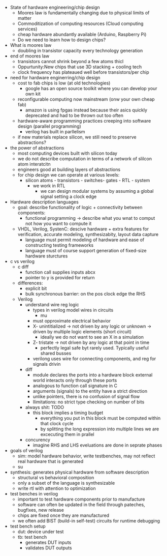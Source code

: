 - State of hardware engineering/chip design
	- Moores law is fundamentally changing due to physical limits of matter
	- Commoditization of computing resources (Cloud computing services)
	- cheap hardware abundantly available (Arduino, Raspberry Pi)
	- Do we need to learn how to design chips?
- What is moores law
	- doubling in transistor capacity every technology generation
- end of moores law
	- transistors cannot shrink beyond a few atoms thicl
	- Oppurtunity:New chips that use 3D stacking + cooling tech
	- clock frequency has plateaued well before transistors/per chip
- need for hardware enginerring/chip design
	- cost to fab chips is low (at old technologies)
		- google has an open source toolkit where you can develop your own kit
	- reconfigurable computing now mainstream (onw your own cheap fab)
		- amazon is using fpgas instead because their asics quickly deprecated and had to be thrown out too often
	- hardware-aware programming practices creeping into software design (parallel programming)
		- verilog has built in parllelism
	- if new materials replace silicon, we still need to preserve abstractions?
- the power of abstractions
	- most computing devices built with silicon today
	- we do not describe computation in terms of a network of slilcon atom interatcitn
	- engineers good at building layers of abstractions
	- for chip design we can operate at various levels:
		- silicon atoms - transistors - switches- gates - RTL - system
			- we work in RTL
				- we can design modular systems by assuming a global signal setting a clock edge
- Hardware description languages
	- goal: describe functionality of logic + connectivity between components:
		- functional programming -> describe what you wnat to comput not how you want to compute it
	- VHDL, Verilog, SystenC: descive hardware + extra features for verification, accurate modeling, synthesizabity, layout data capture
		- language must permit modeling of hardware and ease of constructing testing frameworks
		- language must of course support generation of fixed-size hardware sturctures
- c vs verilog
	- c diff
		- function call supplies inputs abcx
		- pointer to y is provided for return 
	- differences:
		- explicit bit
		- bulk synchronous barrier: on the pos clock edge the RHS
	- Verilog
		- understand wire reg logic
			- types in verilog model wires in circuits
				- mu
			- must opproximate electrical behavior
			- X- unintitialized -> not driven by any logic or unknown -> driven by multiple logic elements (short circuit)
				- ideally we do not want to see an X in a simulation
			- Z- tristate -> not driven by any logic at that point in time
				- perfectly legal safe byt rarely used. Typically useful shared busses
			- verilong uses wire for connecting components, and reg for signals drivin
		- diff
			- module declares the ports into a hardware block external world interacts only through these ports
			- analogous to function call signature in C
			- arguments (signals) to the entity have a strict direction
			- unlike pointers, there is no confusion of signal flow
			- llimitations: no strict type checking on number of bits
		- always shit: TODO
			- this block implies a timing budget
				- everything you put in this block must be computed within that clock cycle
				- by splitting the long expression into multiple lines we are excecuting them in prallel
		- concurency
			- imagine RHS and LHS eveluations are done in seprate phases
- goals of verilog
	- sim: model hardware behavior, write testbenches, may not reflect real hardware that is generated
	- su
- synthesis: generates physical hardware from software description
	- structural vs behavioral composition
	- only a subset of the language is synthesizable 
	- write rtl with attention to optimization
- test benches in verilog
	- important to test hardware components prior to manufacture
	- software can often be updated in the field through pateches, bugfixes, new release
	- chips are fixed once they are manufactured
	- we often add BIST (build-in self-test) circuits for runtime debugging
- test bench setup
	- dut: device under test
	- tb: test bench
		- generates DUT inputs
		- validates DUT outputs
